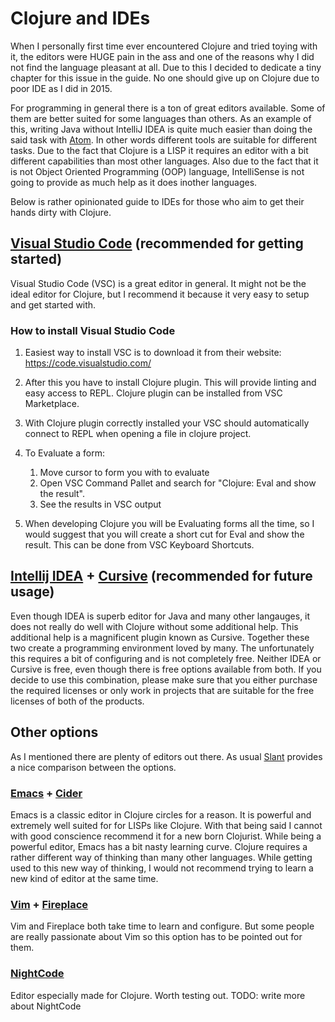 # Clojure and IDEs

When I personally first time ever encountered Clojure and tried toying with it,
the editors were HUGE pain in the ass and one of the reasons why I did not find the language pleasant at all.
Due to this I decided to dedicate a tiny chapter for this issue in the guide.
No one should give up on Clojure due to poor IDE as I did in 2015.

For programming in general there is a ton of great editors available.
Some of them are better suited for some languages than others.
As an example of this, writing Java without IntelliJ IDEA is quite much easier than doing the said task with [Atom](https://atom.io/). 
In other words different tools are suitable for different tasks.
Due to the fact that Clojure is a LISP it requires an editor with a bit different capabilities than most other languages.
Also due to the fact that it is not Object Oriented Programming (OOP) language,
IntelliSense is not going to provide as much help as it does inother languages.

Below is rather opinionated guide to IDEs for those who aim to get their hands dirty with Clojure.

## [Visual Studio Code](https://code.visualstudio.com/) (recommended for getting started)

Visual Studio Code (VSC) is a great editor in general.
It might not be the ideal editor for Clojure,
but I recommend it because it very easy to setup and get started with.

### How to install Visual Studio Code

1) Easiest way to install VSC is to download it from their website:
https://code.visualstudio.com/

2) After this you have to install Clojure plugin. This will provide linting and easy access to REPL. Clojure plugin can be installed from VSC Marketplace.

3) With Clojure plugin correctly installed your VSC should automatically connect to REPL when opening a file in clojure project.

4) To Evaluate a form:
    1) Move cursor to form you with to evaluate
    2) Open VSC Command Pallet and search for "Clojure: Eval and show the result".
    3) See the results in VSC output

5) When developing Clojure you will be Evaluating forms all the time, so I would suggest that you will create a short cut for Eval and show the result. This can be done from VSC Keyboard Shortcuts.

## [Intellij IDEA](https://www.jetbrains.com/idea/) + [Cursive](https://cursive-ide.com/) (recommended for future usage)

Even though IDEA is superb editor for Java and many other langauges,
it does not really do well with Clojure without some additional help.
This additional help is a magnificent plugin known as Cursive.
Together these two create a programming environment loved by many.
The unfortunately this requires a bit of configuring and is not completely free.
Neither IDEA or Cursive is free, even though there is free options available from both.
If you decide to use this combination, please make sure that you either purchase the required
licenses or only work in projects that are suitable for the free licenses of both of the products.

## Other options

As I mentioned there are plenty of editors out there.
As usual [Slant](https://www.slant.co/topics/11929/~ide-for-clojure) provides a nice comparison between the options.

### [Emacs](https://www.gnu.org/software/emacs/) + [Cider](https://github.com/clojure-emacs/cider)

Emacs is a classic editor in Clojure circles for a reason.
It is powerful and extremely well suited for for LISPs like Clojure.
With that being said I cannot with good conscience recommend it for a new born Clojurist.
While being a powerful editor, Emacs has a bit nasty learning curve.
Clojure requires a rather different way of thinking than many other languages.
While getting used to this new way of thinking,
I would not recommend trying to learn a new kind of editor  at the same time.

### [Vim](https://www.vim.org/) + [Fireplace](https://github.com/tpope/vim-fireplace)

Vim and Fireplace both take time to learn and configure.
But some people are really passionate about Vim so this option has to be pointed out for them.

### [NightCode](https://sekao.net/nightcode/)

Editor especially made for Clojure. Worth testing out.
TODO: write more about NightCode
